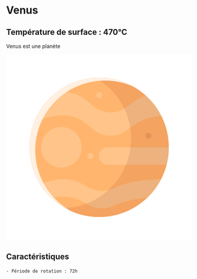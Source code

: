 # Venus


## Température de surface : 470°C

Venus est une planète

![Icone de Saturne](venus.png)



## Caractéristiques

    - Période de rotation : 72h


